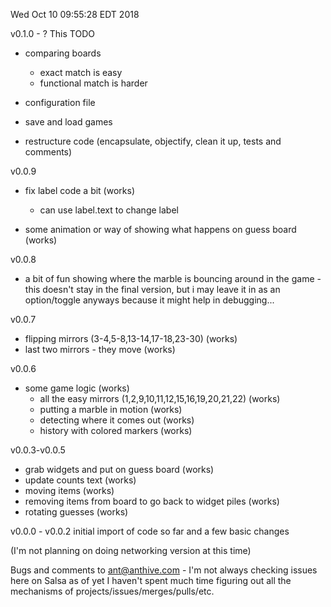 Wed Oct 10 09:55:28 EDT 2018


v0.1.0 - ?  This TODO

  - comparing boards
    - exact match is easy
    - functional match is harder

  - configuration file
  - save and load games
  - restructure code (encapsulate, objectify, clean it up, tests and comments)


v0.0.9

  - fix label code a bit (works)
    - can use label.text to change label

  - some animation or way of showing what happens on guess board (works)


v0.0.8

  - a bit of fun showing where the marble is bouncing
    around in the game - this doesn't stay in the final
    version, but i may leave it in as an option/toggle
    anyways because it might help in debugging...


v0.0.7


  - flipping mirrors (3-4,5-8,13-14,17-18,23-30) (works)
  - last two mirrors - they move (works)


v0.0.6

  - some game logic (works)
    - all the easy mirrors (1,2,9,10,11,12,15,16,19,20,21,22) (works)
    - putting a marble in motion (works)
    - detecting where it comes out (works)
    - history with colored markers (works)


v0.0.3-v0.0.5

  - grab widgets and put on guess board (works)
  - update counts text (works)
  - moving items (works)
  - removing items from board to go back to widget piles (works)
  - rotating guesses (works)


v0.0.0 - v0.0.2
  initial import of code so far and a few basic changes



  (I'm not planning on doing networking version at this time)

  Bugs and comments to ant@anthive.com - I'm not always checking
issues here on Salsa as of yet I haven't spent much time figuring
out all the mechanisms of projects/issues/merges/pulls/etc.
